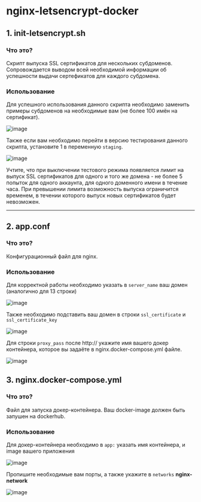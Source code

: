 # nginx-letsencrypt-docker 

## **1. init-letsencrypt.sh**
### Что это?

   Скрипт выпуска SSL сертификатов для нескольких субдоменов. Сопровождается выводом всей необходимой информации об успешности выдачи сертефикатов для каждого субдомена.
  
### Использование

  Для успешного использования данного скрипта необходимо заменить примеры субдоменов на необходимые вам (не более 100 имён на сертификат).
  
  ![image](https://user-images.githubusercontent.com/60391056/191938015-cfa3ac66-b934-49ce-9081-50fcd7a6cb4a.png)
  
  
  Также если вам необходимо перейти в версию тестирования данного скрипта, установите 1 в переменную `staging`.
  
  ![image](https://user-images.githubusercontent.com/60391056/191938447-0ac45e73-1aa5-40d6-8e10-7a221a6e110e.png)


  Учтите, что при выключении тестового режима появляется лимит на выпуск SSL сертификатов для одного и того же домена - не более 5 попыток для одного аккаунта, для одного доменного имени в течение часа. При превышении лимита возможность выпуска ограничится временем, в течении которого выпуск новых сертификатов будет невозможен.
 _________________________________

## **2. app.conf**
### Что это?

  Конфигурационный файл для nginx.
  
 ### Использование
 
   Для корректной работы необходимо указать в `server_name` ваш домен (аналогично для 13 строки)
  
   ![image](https://user-images.githubusercontent.com/60391056/191952387-9e59cd8f-1540-4cf2-8c5f-84ecadc54c7c.png)


   Также необходимо подставить ваш домен в строки `ssl_certificate` и `ssl_certificate_key`
   
   ![image](https://user-images.githubusercontent.com/60391056/191953785-1e50efcf-705d-4193-abb1-93a3e3a8540c.png)
   
   
   Для строки `proxy_pass` после http:// укажите имя вашего докер контейнера, которое вы задаёте в nginx.docker-compose.yml файле.
   
   ![image](https://user-images.githubusercontent.com/60391056/191954336-8bc6b591-2395-4aa2-a0e9-ea53455ec296.png)


  ## **3. nginx.docker-compose.yml**
  ### Что это?
  
  Файл для запуска докер-контейнера. Ваш docker-image должен быть запушен на dockerhub.
  
   ### Использование
   Для докер-контейнера необходимо в `app:` указать имя контейнера, и image вашего приложения
   
   ![image](https://user-images.githubusercontent.com/60391056/191964485-f2aa9f8e-f07f-435d-b64a-cdf6a2399028.png)
   
   
   Пропишите необходимые вам порты, а также укажите в `networks` **nginx-network**
   
   ![image](https://user-images.githubusercontent.com/60391056/191964921-e3d3a5dd-1149-40af-bed4-f3b688aecc66.png)


   
 
   


